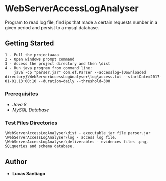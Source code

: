 # WebServerAccessLogAnalyser
Program to read log file, find ips that made a certain  requests number in a given period and persist to a mysql database.

## Getting Started
```
1 - Pull the projectaaaa
2 - Open windows prompt command
3 - Access the project directory and then \dist
4 - Run java program from command line:
    java -cp "parser.jar" com.ef.Parser --accesslog={Downloaded directory}\WebServerAccessLogAnalyser\log\access.txt --startDate=2017-01-01.13:00:10 --duration=daily --threshold=300
```

### Prerequisites
* *Java 8*
* *MySQL Database*

### Test Files Directories
```
\WebServerAccessLogAnalyser\dist - executable jar file parser.jar
\WebServerAccessLogAnalyser\log - access log file.
\WebServerAccessLogAnalyser\deliverables - evidences files .png, SQLqueries and schema database.
```

## Author
* **Lucas Santiago**
